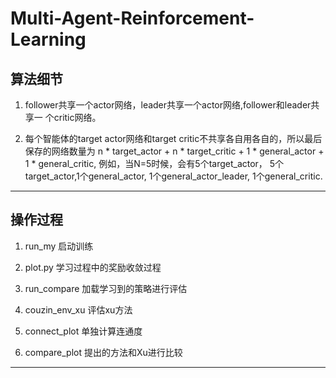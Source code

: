# Multi-Agent-Reinforcement-Learning
算法细节
----------------------------------------------
1. follower共享一个actor网络，leader共享一个actor网络,follower和leader共享一 个critic网络。

2. 每个智能体的target actor网络和target critic不共享各自用各自的，所以最后保存的网络数量为 n * target_actor + n * target_critic + 1 * general_actor + 1 * general_critic, 例如，当N=5时候，会有5个target_actor， 5个target_actor,1个general_actor, 1个general_actor_leader, 1个general_critic.


----------------------------------------------

操作过程
-----------------------------------------------
1. run_my  启动训练

2. plot.py 学习过程中的奖励收敛过程

3. run_compare 加载学习到的策略进行评估

4. couzin_env_xu 评估xu方法

4. connect_plot 单独计算连通度

5. compare_plot 提出的方法和Xu进行比较

---------------------------------------------- 